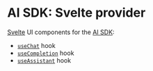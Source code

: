 # AI SDK: Svelte provider

[Svelte](https://svelte.dev/) UI components for the [AI SDK](https://sdk.aithor.ai/docs):

- [`useChat`](https://sdk.aithor.ai/docs/reference/ai-sdk-ui/use-chat) hook
- [`useCompletion`](https://sdk.aithor.ai/docs/reference/ai-sdk-ui/use-completion) hook
- [`useAssistant`](https://sdk.aithor.ai/docs/reference/ai-sdk-ui/use-assistant) hook
